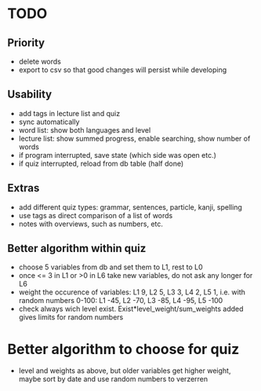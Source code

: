 # TODO

## Priority
* delete words
* export to csv so that good changes will persist while developing

## Usability
* add tags in lecture list and quiz
* sync automatically
* word list: show both languages and level
* lecture list: show summed progress, enable searching, show number of words
* if program interrupted, save state (which side was open etc.)
* if quiz interrupted, reload from db table (half done)

## Extras
* add different quiz types: grammar, sentences, particle, kanji, spelling
* use tags as direct comparison of a list of words
* notes with overviews, such as numbers, etc.

## Better algorithm within quiz
* choose 5 variables from db and set them to L1, rest to L0
* once <= 3 in L1 or >0 in L6 take new variables, do not ask any longer for L6
* weight the occurence of variables: L1 9, L2 5, L3 3, L4 2, L5 1, i.e. with random numbers 0-100: L1 -45, L2 -70, L3 -85, L4 -95, L5 -100
* check always wich level exist. Exist\*level_weight/sum_weights added gives limits for random numbers

# Better algorithm to choose for quiz
* level and weights as above, but older variables get higher weight, maybe sort by date and use random numbers to verzerren 
